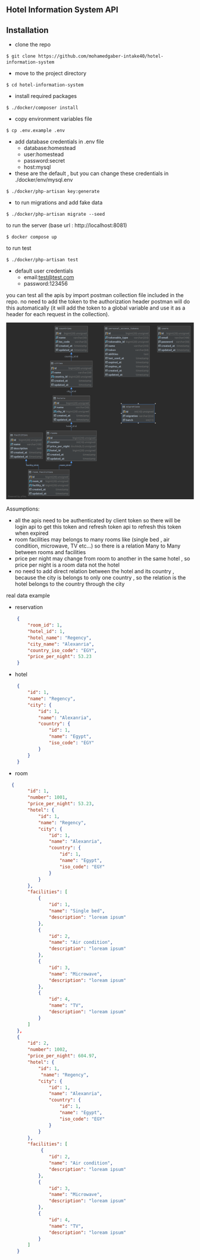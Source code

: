 ## Hotel Information System API

## Installation
- clone the repo
```
$ git clone https://github.com/mohamedgaber-intake40/hotel-information-system
```
- move to the project directory
```
$ cd hotel-information-system
```
- install required packages
```
$ ./docker/composer install
```

- copy environment variables file
```
$ cp .env.example .env
```

- add database credentials in .env file 
    - database:homestead
    - user:homestead
    - password:secret
    - host:mysql
- these are the default , but you can change these credentials in ./docker/env/mysql.env 

```
$ ./docker/php-artisan key:generate
```

- to run migrations and add fake data 

```
$ ./docker/php-artisan migrate --seed
```
to run the server (base url : http://localhost:8081)
```
$ docker compose up
```

to run test

```
$ ./docker/php-artisan test
```

- default user credentials
    - email:test@test.com
    - password:123456
    
you can test all the apis by import postman collection file included in the repo.
no need to add the token to the authorization header postman will do this automatically (it will add the token to a global variable and use it as a header for each request in the collection).

![Alt text](UPDATED_ERD.png?raw=true "ERD")


Assumptions:
- all the apis need to be authenticated by client token so there will be login api to get this token and refresh token api to refresh this token when expired
- room facilities may belongs to many rooms like (single bed , air condition, microwave, TV etc...) so there is a relation Many to Many between rooms and facilities
- price per night may change from room to another in the same hotel , so price per night is a room data not the hotel
- no need to add direct relation between the hotel and its country , because the city is belongs to only one country , so the relation is the hotel belongs to the country through the city


real data example
- reservation 
```json
    {
        "room_id": 1,
        "hotel_id": 1,
        "hotel_name": "Regency",
        "city_name": "Alexanria",
        "country_iso_code": "EGY",
        "price_per_night": 53.23
    }
```
- hotel
```json
    {
        "id": 1,
        "name": "Regency",
        "city": {
            "id": 1,
            "name": "Alexanria",
            "country": {
                "id": 1,
                "name": "Egypt",
                "iso_code": "EGY"
            }
        }
    }
```
- room
```json
  {
        "id": 1,
        "number": 1001,
        "price_per_night": 53.23,
        "hotel": {
            "id": 1,
            "name": "Regency",
            "city": {
                "id": 1,
                "name": "Alexanria",
                "country": {
                    "id": 1,
                    "name": "Egypt",
                    "iso_code": "EGY"
                }
            }
        },
        "facilities": [
            {
                "id": 1,
                "name": "Single bed",
                "description": "loream ipsum"
            },
            {
                "id": 2,
                "name": "Air condition",
                "description": "loream ipsum"
            },
            {
                "id": 3,
                "name": "Microwave",
                "description": "loream ipsum"
            },
            {
                "id": 4,
                "name": "TV",
                "description": "loream ipsum"
            }
        ]
    },
    {
        "id": 2,
        "number": 1002,
        "price_per_night": 604.97,
        "hotel": {
            "id": 1,
             "name": "Regency",
            "city": {
                "id": 1,
                "name": "Alexanria",
                "country": {
                    "id": 1,
                    "name": "Egypt",
                    "iso_code": "EGY"
                }
            }
        },
        "facilities": [
             {
                "id": 2,
                "name": "Air condition",
                "description": "loream ipsum"
            },
            {
                "id": 3,
                "name": "Microwave",
                "description": "loream ipsum"
            },
            {
                "id": 4,
                "name": "TV",
                "description": "loream ipsum"
            }
        ]
    }
```
